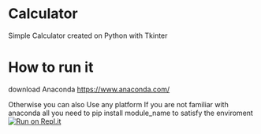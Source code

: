 # Calculator
Simple Calculator created on Python with Tkinter
# How to run it
download Anaconda https://www.anaconda.com/

Otherwise you can also Use any platform If you are not familiar with anaconda
all you need to pip install module_name to satisfy the enviroment
[![Run on Repl.it](https://repl.it/badge/github/Waqasabbas/Calculator)](https://repl.it/github/Waqasabbas/Calculator)
